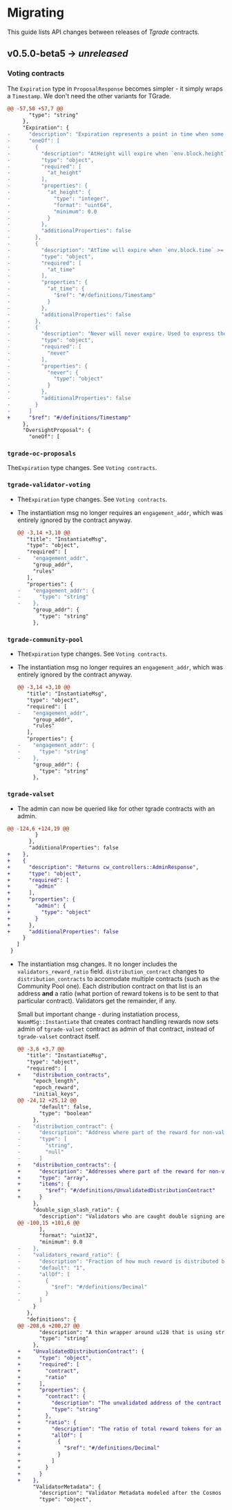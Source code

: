 # Migrating

This guide lists API changes between releases of *Tgrade* contracts.

## v0.5.0-beta5 -> *unreleased*

### Voting contracts

The `Expiration` type in `ProposalResponse` becomes simpler - it simply wraps a `Timestamp`.
We don't need the other variants for TGrade.

```diff
@@ -57,50 +57,7 @@
       "type": "string"
     },
     "Expiration": {
-      "description": "Expiration represents a point in time when some event happens. It can compare with a BlockInfo and will return is_expired() == true once the condition is hit (and for every block in the future)",
-      "oneOf": [
-        {
-          "description": "AtHeight will expire when `env.block.height` >= height",
-          "type": "object",
-          "required": [
-            "at_height"
-          ],
-          "properties": {
-            "at_height": {
-              "type": "integer",
-              "format": "uint64",
-              "minimum": 0.0
-            }
-          },
-          "additionalProperties": false
-        },
-        {
-          "description": "AtTime will expire when `env.block.time` >= time",
-          "type": "object",
-          "required": [
-            "at_time"
-          ],
-          "properties": {
-            "at_time": {
-              "$ref": "#/definitions/Timestamp"
-            }
-          },
-          "additionalProperties": false
-        },
-        {
-          "description": "Never will never expire. Used to express the empty variant",
-          "type": "object",
-          "required": [
-            "never"
-          ],
-          "properties": {
-            "never": {
-              "type": "object"
-            }
-          },
-          "additionalProperties": false
-        }
-      ]
+      "$ref": "#/definitions/Timestamp"
     },
     "OversightProposal": {
       "oneOf": [
```

### `tgrade-oc-proposals`

The`Expiration` type changes. See `Voting contracts`.

### `tgrade-validator-voting`

*   The`Expiration` type changes. See `Voting contracts`.

*   The instantiation msg no longer requires an `engagement_addr`, which was entirely ignored by
    the contract anyway.

    ```diff
    @@ -3,14 +3,10 @@
       "title": "InstantiateMsg",
       "type": "object",
       "required": [
    -    "engagement_addr",
         "group_addr",
         "rules"
       ],
       "properties": {
    -    "engagement_addr": {
    -      "type": "string"
    -    },
         "group_addr": {
           "type": "string"
         },
    ```

### `tgrade-community-pool`

*   The`Expiration` type changes. See `Voting contracts`.

*   The instantiation msg no longer requires an `engagement_addr`, which was entirely ignored by
    the contract anyway.

    ```diff
    @@ -3,14 +3,10 @@
       "title": "InstantiateMsg",
       "type": "object",
       "required": [
    -    "engagement_addr",
         "group_addr",
         "rules"
       ],
       "properties": {
    -    "engagement_addr": {
    -      "type": "string"
    -    },
         "group_addr": {
           "type": "string"
         },
    ```

### `tgrade-valset`

*   The admin can now be queried like for other tgrade contracts with an admin.

```diff
@@ -124,6 +124,19 @@
         }
       },
       "additionalProperties": false
+    },
+    {
+      "description": "Returns cw_controllers::AdminResponse",
+      "type": "object",
+      "required": [
+        "admin"
+      ],
+      "properties": {
+        "admin": {
+          "type": "object"
+        }
+      },
+      "additionalProperties": false
     }
   ]
 }
```

*   The instantiation msg changes. It no longer includes the `validators_reward_ratio` field.
    `distribution_contract` changes to `distribution_contracts` to accomodate multiple contracts
    (such as the Community Pool one). Each distribution contract on that list is an address **and**
    a ratio (what portion of reward tokens is to be sent to that particular contract). Validators
    get the remainder, if any.

    Small but important change - during instatiation process, `WasmMSg::Instantiate` that creates
    contract handling rewards now sets admin of `tgrade-valset` contract as admin of that contract,
    instead of `tgrade-valset` contract itself.

    ```diff
    @@ -3,6 +3,7 @@
       "title": "InstantiateMsg",
       "type": "object",
       "required": [
    +    "distribution_contracts",
         "epoch_length",
         "epoch_reward",
         "initial_keys",
    @@ -24,12 +25,12 @@
           "default": false,
           "type": "boolean"
         },
    -    "distribution_contract": {
    -      "description": "Address where part of the reward for non-validators is sent for further distribution. It is required to handle the `Distribute {}` message (eg. tg4-engagement contract) which would distribute the funds sent with this message. If no account is provided, `validators_reward_ratio` has to be `1`.",
    -      "type": [
    -        "string",
    -        "null"
    -      ]
    +    "distribution_contracts": {
    +      "description": "Addresses where part of the reward for non-validators is sent for further distribution. These are required to handle the `Distribute {}` message (eg. tg4-engagement contract) which would distribute the funds sent with this message.\n\nThe sum of ratios here has to be in the [0, 1] range. The remainder is sent to validators via the rewards contract.\n\nNote that the particular algorithm this contract uses calculates token rewards for distribution contracts by applying decimal division to the pool of reward tokens, and then passes the remainder to validators via the contract instantiated from `rewards_code_is`. This will cause edge cases where indivisible tokens end up with the validators. For example if the reward pool for an epoch is 1 token and there are two distribution contracts with 50% ratio each, that token will end up with the validators.",
    +      "type": "array",
    +      "items": {
    +        "$ref": "#/definitions/UnvalidatedDistributionContract"
    +      }
         },
         "double_sign_slash_ratio": {
           "description": "Validators who are caught double signing are jailed forever and their bonded tokens are slashed based on this value.",
    @@ -100,15 +101,6 @@
           ],
           "format": "uint32",
           "minimum": 0.0
    -    },
    -    "validators_reward_ratio": {
    -      "description": "Fraction of how much reward is distributed between validators. The remainder is sent to the `distribution_contract` with a `Distribute` message, which should perform distribution of the sent funds between non-validators, based on their engagement. This value is in range of `[0-1]`, `1` (or `100%`) by default.",
    -      "default": "1",
    -      "allOf": [
    -        {
    -          "$ref": "#/definitions/Decimal"
    -        }
    -      ]
         }
       },
       "definitions": {
    @@ -208,6 +200,27 @@
           "description": "A thin wrapper around u128 that is using strings for JSON encoding/decoding, such that the full u128 range can be used for clients that convert JSON numbers to floats, like JavaScript and jq.\n\n# Examples\n\nUse `from` to create instances of this and `u128` to get the value out:\n\n``` # use cosmwasm_std::Uint128; let a = Uint128::from(123u128); assert_eq!(a.u128(), 123);\n\nlet b = Uint128::from(42u64); assert_eq!(b.u128(), 42);\n\nlet c = Uint128::from(70u32); assert_eq!(c.u128(), 70); ```",
           "type": "string"
         },
    +    "UnvalidatedDistributionContract": {
    +      "type": "object",
    +      "required": [
    +        "contract",
    +        "ratio"
    +      ],
    +      "properties": {
    +        "contract": {
    +          "description": "The unvalidated address of the contract to which part of the reward tokens is sent to.",
    +          "type": "string"
    +        },
    +        "ratio": {
    +          "description": "The ratio of total reward tokens for an epoch to be sent to that contract for further distribution.",
    +          "allOf": [
    +            {
    +              "$ref": "#/definitions/Decimal"
    +            }
    +          ]
    +        }
    +      }
    +    },
         "ValidatorMetadata": {
           "description": "Validator Metadata modeled after the Cosmos SDK staking module",
           "type": "object",
    ```
